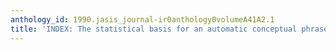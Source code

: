 ```yaml
---
anthology_id: 1990.jasis_journal-ir0anthology0volumeA41A2.1
title: 'INDEX: The statistical basis for an automatic conceptual phrase-indexing system'
---
```

